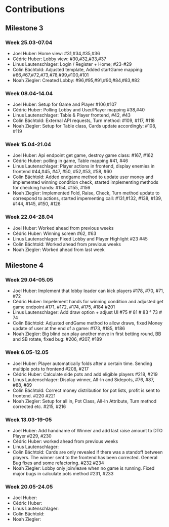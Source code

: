 # Contributions
## Milestone 3
### Week 25.03-07.04
- Joel Huber: Home view: #31,#34,#35,#36
- Cédric Huber: Lobby view: #30,#32,#33,#37
- Linus Lautenschlager: Login / Register + Home; #23-#29
- Colin Bächtold: Adjusted template, Added startGame mapping: #66,#67,#72,#73,#78,#99,#100,#101
- Noah Ziegler: Created Lobby: #96,#95,#91,#90,#84,#83,#82
### Week 08.04-14.04
- Joel Huber: Setup for Game and Player #106,#107
- Cédric Huber: Polling Lobby and User/Player mapping #38,#40
- Linus Lautenschlager: Table & Player frontend, #42, #43
- Colin Bächtold: External API requests, Turn method: #109, #117, #118
- Noah Ziegler: Setup for Table class, Cards update accordingly: #108, #119
### Week 15.04-21.04
- Joel Huber: Api endpoint get game, destroy game class: #167, #162
- Cédric Huber: polling in game, Table mapping #41, #46
- Linus Lautenschlager: Player actions in frontend, display enemies in frontend #44,#45, #47, #50, #52,#53, #58, #60
- Colin Bächtold: Added endgame method to update user money and implemented winning condition check, started implementing methods for checking hands: #154, #155, #156 
- Noah Ziegler: Implemented Fold, Raise, Check, Turn method update to correspond to actions, started impementing call: #131,#132, #138, #139, #144, #145, #150, #126
### Week 22.04-28.04
- Joel Huber: Worked ahead from previous weeks
- Cédric Huber: Winning screen #62, #63
- Linus Lautenschlager:  Fixed Lobby and Player Highlight #23 #45
- Colin Bächtold: Worked ahead from previous weeks
- Noah Ziegler: Worked ahead from last week

## Milestone 4
### Week 29.04-05.05
- Joel Huber: Implement that lobby leader can kick players #178, #70, #71, #72
- Cédric Huber: Impelement hands for winning condition and adjusted get game endpoint #171, #172, #174, #175, #184 #201
- Linus Lautenschlager:  Add draw option + adjust UI #75 # 81 # 83 ° 73 # 74
- Colin Bächtold: Adjusted endGame method to allow draws, fixed Money update of user at the end of a game: #173, #185, #186
- Noah Ziegler: Big blind can play another move in first betting round, BB and SB rotate, fixed bug: #206, #207, #189
### Week 6.05-12.05
- Joel Huber: Player automatically folds after a certain time. Sending multiple pots to frontend #208, #217
- Cédric Huber: Calculate side pots and add eligible players #218, #219
- Linus Lautenschlager:  Display winner, All-In and Sidepots, #76, #87, #88, #89
- Colin Bächtold: Correct money distribution for pot lists, profit is sent to frontend. #220 #221
- Noah Ziegler: Setup for all in, Pot Class, All-In Attribute, Turn method corrected etc. #215, #216
### Week 13.03-19-05
- Joel Huber: Add handname of Winner and add last raise amount to DTO Player #229, #230
- Cédric Huber: worked ahead from previous weeks
- Linus Lautenschlager:  
- Colin Bächtold: Cards are only revealed if there was a standoff between players. The winner sent to the frontend has been corrected. General Bug fixes and some refactoring. #232 #234
- Noah Ziegler: Lobby only join/leave when no game is running. Fixed major bugs in calculate pots method #231, #233
### Week 20.05-24.05
- Joel Huber: 
- Cédric Huber: 
- Linus Lautenschlager:  
- Colin Bächtold: 
- Noah Ziegler: 


